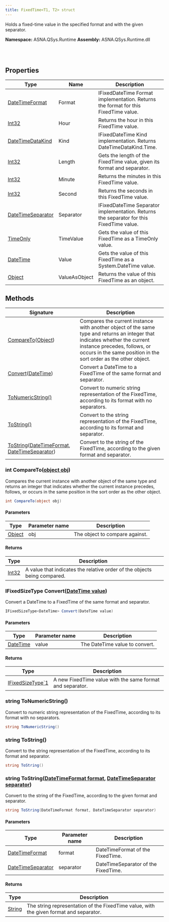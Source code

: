 ```yaml
---
title: FixedTime<T1, T2> struct
---
```


Holds a fixed-time value in the specified format and with the given separator.

**Namespace:** ASNA.QSys.Runtime
**Assembly:** ASNA.QSys.Runtime.dll

<br>
<br>

## Properties

| Type | Name | Description
| --- | --- | --- 
| [DateTimeFormat](/reference/datagate/datagate-common/date-time-format.html) | Format | IFixedDateTime Format implementation. Returns the format for this FixedTime value. |
| [Int32](https://learn.microsoft.com/en-us/dotnet/csharp/language-reference/builtin-types/integral-numeric-types) | Hour | Returns the hour in this FixedTime value. |
| [DateTimeDataKind](/reference/runtime/qsys-runtime/date-time-data-kind.html) | Kind | IFixedDateTime Kind implementation. Returns DateTimeDataKind.Time. |
| [Int32](https://learn.microsoft.com/en-us/dotnet/csharp/language-reference/builtin-types/integral-numeric-types) | Length | Gets the length of the FixedTime value, given its format and separator. |
| [Int32](https://learn.microsoft.com/en-us/dotnet/csharp/language-reference/builtin-types/integral-numeric-types) | Minute | Returns the minutes in this FixedTime value. |
| [Int32](https://learn.microsoft.com/en-us/dotnet/csharp/language-reference/builtin-types/integral-numeric-types) | Second | Returns the seconds in this FixedTime value. |
| [DateTimeSeparator](/reference/runtime/qsys-runtime/date-time-separator.html) | Separator | IFixedDateTime Separator implementation. Returns the separator for this FixedTime value. |
| [TimeOnly](https://learn.microsoft.com/en-us/dotnet/api/system.timeonly?view=net-8.0) | TimeValue | Gets the value of this FixedTime as a TimeOnly value. |
| [DateTime](https://docs.microsoft.com/en-us/dotnet/api/system.datetime) | Value | Gets the value of this FixedTime as a System.DateTime value. |
| [Object](https://docs.microsoft.com/en-us/dotnet/api/system.object) | ValueAsObject | Returns the value of this FixedTime as an object. |

## Methods

| Signature | Description |
| --- | --- |
| [CompareTo](#int-comparetoobject-obj)([Object](https://docs.microsoft.com/en-us/dotnet/api/system.object)) | Compares the current instance with another object of the same type and returns an integer that indicates whether the current instance precedes, follows, or occurs in the same position in the sort order as the other object.
| [Convert](#ifixedsizetype-datetime-convertdatetime-value)([DateTime](https://docs.microsoft.com/en-us/dotnet/api/system.datetime)) | Convert a DateTime to a FixedTime of the same format and separator.
| [ToNumericString()](#string-tonumericstring) | Convert to numeric string representation of the FixedTime, according to its format with no separators.
| [ToString()](#string-tostring) | Convert to the string representation of the FixedTime, according to its format and separator.
| [ToString](#string-tostringdatetimeformat-format-datetimeseparator-separator)([DateTimeFormat](/reference/datagate/datagate-common/date-time-format.html), [DateTimeSeparator](/reference/runtime/qsys-runtime/date-time-separator.html)) | Convert to the string of the FixedTime, according to the given format and separator.

### int CompareTo([object obj](https://docs.microsoft.com/en-us/dotnet/api/system.object))

Compares the current instance with another object of the same type and returns an integer that indicates whether the current instance precedes, follows, or occurs in the same position in the sort order as the other object.

```cs
int CompareTo(object obj)
```

#### Parameters

| Type | Parameter name | Description
| --- | --- | ---
| [Object](https://docs.microsoft.com/en-us/dotnet/api/system.object) | obj | The object to compare against.

#### Returns

| Type | Description
| --- | ---
| [Int32](https://docs.microsoft.com/en-us/dotnet/api/system.int32) | A value that indicates the relative order of the objects being compared.

### IFixedSizeType<DateTime> Convert([DateTime value](https://docs.microsoft.com/en-us/dotnet/api/system.datetime))

Convert a DateTime to a FixedTime of the same format and separator.

```cs
IFixedSizeType<DateTime> Convert(DateTime value)
```

#### Parameters

| Type | Parameter name | Description
| --- | --- | ---
| [DateTime](https://docs.microsoft.com/en-us/dotnet/api/system.datetime) | value | The DateTime value to convert.

#### Returns

| Type | Description
| --- | ---
| [IFixedSizeType`1](/reference/runtime/qsys-runtime/i-fixed-size-type-1.html) | A new FixedTime value with the same format and separator.

### string ToNumericString()

Convert to numeric string representation of the FixedTime, according to its format with no separators.

```cs
string ToNumericString()
```

### string ToString()

Convert to the string representation of the FixedTime, according to its format and separator.

```cs
string ToString()
```

### string ToString([DateTimeFormat format](/reference/datagate/datagate-common/date-time-format.html), [DateTimeSeparator separator](/reference/runtime/qsys-runtime/date-time-separator.html))

Convert to the string of the FixedTime, according to the given format and separator.

```cs
string ToString(DateTimeFormat format, DateTimeSeparator separator)
```

#### Parameters

| Type | Parameter name | Description
| --- | --- | ---
| [DateTimeFormat](/reference/datagate/datagate-common/date-time-format.html) | format | DateTimeFormat of the FixedTime.
| [DateTimeSeparator](/reference/runtime/qsys-runtime/date-time-separator.html) | separator | DateTimeSeparator of the FixedTime.

#### Returns

| Type | Description
| --- | ---
| [String](https://docs.microsoft.com/en-us/dotnet/api/system.string) | The string representation of the FixedTime value, with the given format and separator.
